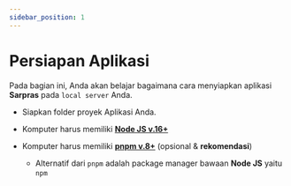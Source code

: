 ```yaml
---
sidebar_position: 1
---
```


# Persiapan Aplikasi

Pada bagian ini, Anda akan belajar bagaimana cara menyiapkan aplikasi **Sarpras** pada `local server` Anda.

- Siapkan folder proyek Aplikasi Anda.
- Komputer harus memiliki **[Node JS v.16+](https://nodejs.org/en)**
- Komputer harus memiliki **[pnpm v.8+](https://pnpm.io/)** (opsional & **rekomendasi**)

  - Alternatif dari `pnpm` adalah package manager bawaan **Node JS** yaitu `npm`
